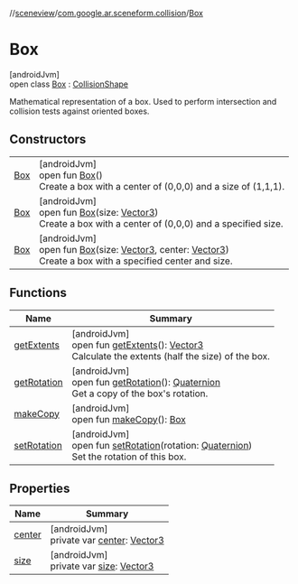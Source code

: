 //[sceneview](../../../index.md)/[com.google.ar.sceneform.collision](../index.md)/[Box](index.md)

# Box

[androidJvm]\
open class [Box](index.md) : [CollisionShape](../-collision-shape/index.md)

Mathematical representation of a box. Used to perform intersection and collision tests against oriented boxes.

## Constructors

| | |
|---|---|
| [Box](-box.md) | [androidJvm]<br>open fun [Box](-box.md)()<br>Create a box with a center of (0,0,0) and a size of (1,1,1). |
| [Box](-box.md) | [androidJvm]<br>open fun [Box](-box.md)(size: [Vector3](../../com.google.ar.sceneform.math/-vector3/index.md))<br>Create a box with a center of (0,0,0) and a specified size. |
| [Box](-box.md) | [androidJvm]<br>open fun [Box](-box.md)(size: [Vector3](../../com.google.ar.sceneform.math/-vector3/index.md), center: [Vector3](../../com.google.ar.sceneform.math/-vector3/index.md))<br>Create a box with a specified center and size. |

## Functions

| Name | Summary |
|---|---|
| [getExtents](get-extents.md) | [androidJvm]<br>open fun [getExtents](get-extents.md)(): [Vector3](../../com.google.ar.sceneform.math/-vector3/index.md)<br>Calculate the extents (half the size) of the box. |
| [getRotation](get-rotation.md) | [androidJvm]<br>open fun [getRotation](get-rotation.md)(): [Quaternion](../../com.google.ar.sceneform.math/-quaternion/index.md)<br>Get a copy of the box's rotation. |
| [makeCopy](make-copy.md) | [androidJvm]<br>open fun [makeCopy](make-copy.md)(): [Box](index.md) |
| [setRotation](set-rotation.md) | [androidJvm]<br>open fun [setRotation](set-rotation.md)(rotation: [Quaternion](../../com.google.ar.sceneform.math/-quaternion/index.md))<br>Set the rotation of this box. |

## Properties

| Name | Summary |
|---|---|
| [center](center.md) | [androidJvm]<br>private var [center](center.md): [Vector3](../../com.google.ar.sceneform.math/-vector3/index.md) |
| [size](size.md) | [androidJvm]<br>private var [size](size.md): [Vector3](../../com.google.ar.sceneform.math/-vector3/index.md) |
